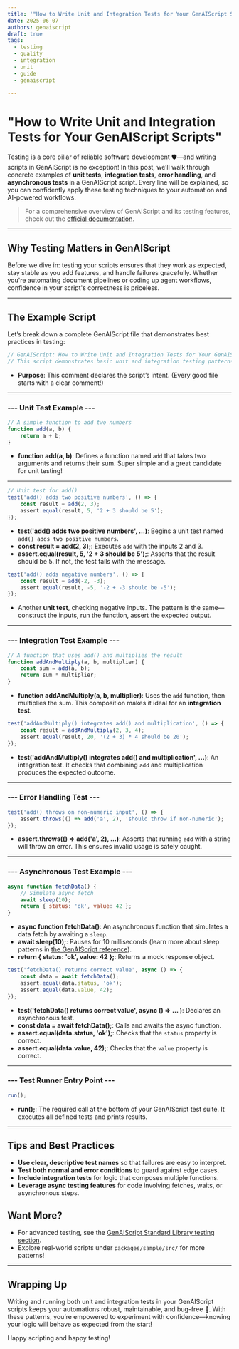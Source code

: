 ```yaml
---
title: '"How to Write Unit and Integration Tests for Your GenAIScript Scripts"'
date: 2025-06-07
authors: genaiscript
draft: true
tags:
  - testing
  - quality
  - integration
  - unit
  - guide
  - genaiscript

---
```


# "How to Write Unit and Integration Tests for Your GenAIScript Scripts"

Testing is a core pillar of reliable software development 🛡️—and writing scripts in GenAIScript is no exception! In this post, we’ll walk through concrete examples of **unit tests**, **integration tests**, **error handling**, and **asynchronous tests** in a GenAIScript script. Every line will be explained, so you can confidently apply these testing techniques to your automation and AI-powered workflows.

> For a comprehensive overview of GenAIScript and its testing features, check out the [official documentation](https://microsoft.github.io/genaiscript/).

---

## Why Testing Matters in GenAIScript

Before we dive in: testing your scripts ensures that they work as expected, stay stable as you add features, and handle failures gracefully. Whether you're automating document pipelines or coding up agent workflows, confidence in your script's correctness is priceless.

---

## The Example Script

Let’s break down a complete GenAIScript file that demonstrates best practices in testing:



```js
// GenAIScript: How to Write Unit and Integration Tests for Your GenAIScript Scripts
// This script demonstrates basic unit and integration testing patterns for GenAIScript scripts.
```

- **Purpose**: This comment declares the script’s intent. (Every good file starts with a clear comment!)

---

### --- Unit Test Example ---

```js
// A simple function to add two numbers
function add(a, b) {
    return a + b;
}
```
- **function add(a, b)**: Defines a function named `add` that takes two arguments and returns their sum. Super simple and a great candidate for unit testing!

---

```js
// Unit test for add()
test('add() adds two positive numbers', () => {
    const result = add(2, 3);
    assert.equal(result, 5, '2 + 3 should be 5');
});
```
- **test('add() adds two positive numbers', ...)**: Begins a unit test named `add() adds two positive numbers`.
- **const result = add(2, 3);**: Executes `add` with the inputs 2 and 3.
- **assert.equal(result, 5, '2 + 3 should be 5');**: Asserts that the result should be 5. If not, the test fails with the message.

```js
test('add() adds negative numbers', () => {
    const result = add(-2, -3);
    assert.equal(result, -5, '-2 + -3 should be -5');
});
```
- Another **unit test**, checking negative inputs. The pattern is the same—construct the inputs, run the function, assert the expected output.

---

### --- Integration Test Example ---

```js
// A function that uses add() and multiplies the result
function addAndMultiply(a, b, multiplier) {
    const sum = add(a, b);
    return sum * multiplier;
}
```
- **function addAndMultiply(a, b, multiplier)**: Uses the `add` function, then multiplies the sum. This composition makes it ideal for an **integration test**.

```js
test('addAndMultiply() integrates add() and multiplication', () => {
    const result = addAndMultiply(2, 3, 4);
    assert.equal(result, 20, '(2 + 3) * 4 should be 20');
});
```
- **test('addAndMultiply() integrates add() and multiplication', ...)**: An integration test. It checks that combining `add` and multiplication produces the expected outcome.

---

### --- Error Handling Test ---

```js
test('add() throws on non-numeric input', () => {
    assert.throws(() => add('a', 2), 'should throw if non-numeric');
});
```
- **assert.throws(() => add('a', 2), ...)**: Asserts that running `add` with a string will throw an error. This ensures invalid usage is safely caught.

---

### --- Asynchronous Test Example ---

```js
async function fetchData() {
    // Simulate async fetch
    await sleep(10);
    return { status: 'ok', value: 42 };
}
```
- **async function fetchData()**: An asynchronous function that simulates a data fetch by awaiting a `sleep`.
- **await sleep(10);**: Pauses for 10 milliseconds (learn more about sleep patterns in [the GenAIScript reference](https://microsoft.github.io/genaiscript/reference/standard-library/)).
- **return { status: 'ok', value: 42 };**: Returns a mock response object.

```js
test('fetchData() returns correct value', async () => {
    const data = await fetchData();
    assert.equal(data.status, 'ok');
    assert.equal(data.value, 42);
});
```
- **test('fetchData() returns correct value', async () => ... )**: Declares an asynchronous test.
- **const data = await fetchData();**: Calls and awaits the async function.
- **assert.equal(data.status, 'ok');**: Checks that the `status` property is correct.
- **assert.equal(data.value, 42);**: Checks that the `value` property is correct.

---

### --- Test Runner Entry Point ---

```js
run();
```
- **run();**: The required call at the bottom of your GenAIScript test suite. It executes all defined tests and prints results.

---

## Tips and Best Practices

- **Use clear, descriptive test names** so that failures are easy to interpret.
- **Test both normal and error conditions** to guard against edge cases.
- **Include integration tests** for logic that composes multiple functions.
- **Leverage async testing features** for code involving fetches, waits, or asynchronous steps.

## Want More?

- For advanced testing, see the [GenAIScript Standard Library testing section](https://microsoft.github.io/genaiscript/reference/standard-library/testing/).
- Explore real-world scripts under `packages/sample/src/` for more patterns!

---

## Wrapping Up

Writing and running both unit and integration tests in your GenAIScript scripts keeps your automations robust, maintainable, and bug-free 🚀. With these patterns, you’re empowered to experiment with confidence—knowing your logic will behave as expected from the start!

Happy scripting and happy testing!